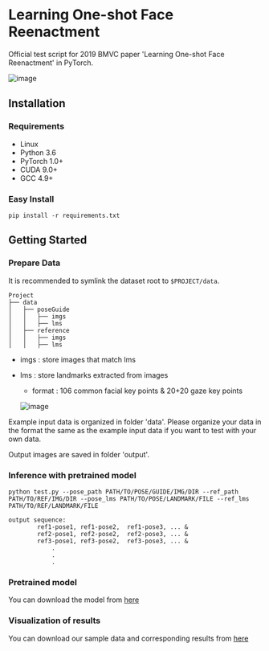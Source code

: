 # Learning One-shot Face Reenactment
Official test script for 2019 BMVC paper 'Learning One-shot Face Reenactment' in PyTorch.

![image](https://github.com/bj80heyue/Learning_One_Shot_Face_Reenactment/blob/master/pics/main.png)

## Installation

### Requirements
- Linux
- Python 3.6
- PyTorch 1.0+
- CUDA 9.0+
- GCC 4.9+

### Easy Install
```shell
pip install -r requirements.txt
```

## Getting Started

### Prepare Data
It is recommended to symlink the dataset root to `$PROJECT/data`.
```shell
Project
├── data
│   ├── poseGuide
│   │   ├── imgs
│   │   ├── lms
│   ├── reference
│   │   ├── imgs
│   │   ├── lms
```
- imgs : store images that match lms
- lms : store landmarks extracted from images
	- format : 106 common facial key points & 20+20 gaze key points
	
	![image](https://github.com/bj80heyue/Learning_One_Shot_Face_Reenactment/blob/master/pics/lms.png)

Example input data is organized in folder 'data'. Please organize your data in the format the same as the example input data if you want to test with your own data. 

Output images are saved in folder 'output'.

### Inference with pretrained model
```
python test.py --pose_path PATH/TO/POSE/GUIDE/IMG/DIR --ref_path PATH/TO/REF/IMG/DIR --pose_lms PATH/TO/POSE/LANDMARK/FILE --ref_lms PATH/TO/REF/LANDMARK/FILE
```

```
output sequence: 
		ref1-pose1, ref1-pose2,  ref1-pose3, ... &
		ref2-pose1, ref2-pose2,  ref2-pose3, ... &
		ref3-pose1, ref3-pose2,  ref3-pose3, ... &
		    .				
		    .				
		    .					
```

### Pretrained model
You can download the model from [here](https://drive.google.com/open?id=1Wnc2TGwFQM4PdCdeSn-trI75UeGbuY_E) 

### Visualization of results
You can download our sample data and corresponding results from [here](https://drive.google.com/open?id=1Ia8YJrtYTvNRwBfcKK7iBSAf5vb8gkqw)





 
